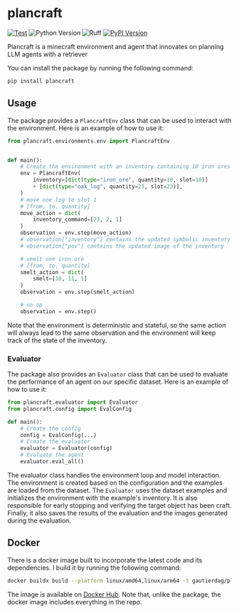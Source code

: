 # plancraft

[![Test](https://github.com/gautierdag/plancraft/actions/workflows/test.yaml/badge.svg)](https://github.com/gautierdag/plancraft/actions/workflows/test.yaml)
![Python Version](https://img.shields.io/badge/python-3.9+-blue)
![Ruff](https://img.shields.io/badge/linter-ruff-blue)
[![PyPI Version](https://img.shields.io/pypi/v/plancraft)](https://pypi.org/project/plancraft/)

Plancraft is a minecraft environment and agent that innovates on planning LLM agents with a retriever

You can install the package by running the following command:

```bash
pip install plancraft
```

## Usage

The package provides a `PlancraftEnv` class that can be used to interact with the environment. Here is an example of how to use it:

```python
from plancraft.environments.env import PlancraftEnv


def main():
    # Create the environment with an inventory containing 10 iron ores and 23 oak logs
    env = PlancraftEnv(
        inventory=[dict(type="iron_ore", quantity=10, slot=10)]
        + [dict(type="oak_log", quantity=23, slot=23)],
    )
    # move one log to slot 1
    # [from, to, quantity]
    move_action = dict(
        inventory_command=[23, 2, 1]
    )
    observation = env.step(move_action)
    # observation["inventory"] contains the updated symbolic inventory
    # observation["pov"] contains the updated image of the inventory

    # smelt one iron ore
    # [from, to, quantity]
    smelt_action = dict(
        smelt=[10, 11, 1]
    )
    observation = env.step(smelt_action)

    # no op
    observation = env.step()
```

Note that the environment is deterministic and stateful, so the same action will always lead to the same observation and the environment will keep track of the state of the inventory.

### Evaluator

The package also provides an `Evaluator` class that can be used to evaluate the performance of an agent on our specific dataset. Here is an example of how to use it:

```python
from plancraft.evaluator import Evaluator
from plancraft.config import EvalConfig

def main():
    # Create the config
    config = EvalConfig(...)
    # Create the evaluator
    evaluator = Evaluator(config)
    # Evaluate the agent
    evaluator.eval_all()
```

The evaluator class handles the environment loop and model interaction. The environment is created based on the configuration and the examples are loaded from the dataset. The `Evaluator` uses the dataset examples and initializes the environment with the example's inventory. It is also responsible for early stopping and verifying the target object has been craft. Finally, it also saves the results of the evaluation and the images generated during the evaluation.

## Docker

There is a docker image built to incorporate the latest code and its dependencies. I build it by running the following command:

```bash
docker buildx build --platform linux/amd64,linux/arm64 -t gautierdag/plancraft --push .
```

The image is available on [Docker Hub](https://hub.docker.com/r/gautierdag/plancraft). Note that, unlike the package, the docker image includes everything in the repo.
